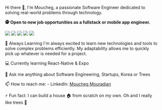 <!--
**mouchegmouradian/mouchegmouradian** is a ✨ _special_ ✨ repository because its `README.md` (this file) appears on your GitHub profile.

Here are some ideas to get you started:

- 🔭 I’m currently working on ...
- 🌱 I’m currently learning ...
- 👯 I’m looking to collaborate on ...
- 🤔 I’m looking for help with ...
- 💬 Ask me about ...
- 📫 How to reach me: ...
- 😄 Pronouns: ...
- ⚡ Fun fact: ...
-->

Hi there 👋, I'm Moucheg, a passionate Software Engineer dedicated to solving real-world problems through technology.

**🕵️ Open to new job opportunities as a fullstack or mobile app engineer.**

![](https://img.shields.io/badge/Code-TypeScript-informational?style=flat&logo=typescript&logoColor=white&color=2bbc8a)
![](https://img.shields.io/badge/Code-React-informational?style=flat&logo=react&logoColor=white&color=2bbc8a)
![](https://img.shields.io/badge/Code-Next.js-informational?style=flat&logo=next.js&logoColor=white&color=2bbc8a)
![](https://img.shields.io/badge/Code-Swift-informational?style=flat&logo=swift&logoColor=white&color=2bbc8a)
![](https://img.shields.io/badge/Code-Kotlin-informational?style=flat&logo=kotlin&logoColor=white&color=2bbc8a)

🌱 Always Learning
I'm always excited to learn new technologies and tools to solve complex problems efficiently. My adaptability allows me to quickly pick up whatever is needed for a project.

💻 Currently learning React-Native & Expo

💬 Ask me anything about Software Engineering, Startups, Korea or Trees

📫 How to reach me: - LinkedIn: [Moucheg Mouradian](https://www.linkedin.com/in/mouchegmouradian/)

⚡ Fun fact: I can build a house 🏠 from scratch on my own. Oh and I really like trees 🌳
